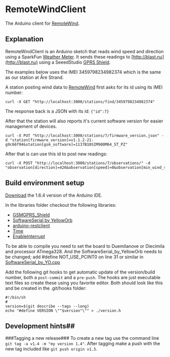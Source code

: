 # RemoteWindClient
The Arduino client for [RemoteWind](https://github.com/remote-wind/remote-wind).

## Explanation ##
RemoteWindClient is an Arduino sketch that reads wind speed and direction using a SparkFun [Weather Meter](https://www.sparkfun.com/products/8942). It sends these readings to [http://blast.nu](http://blast.nu) using a SeeedStudio [GPRS Shield](http://www.seeedstudio.com/wiki/GPRS_Shield_V3.0).

The examples below uses the IMEI 3459798234982374 which is the same as our station at Åre Strand.

A station posting wind data to [RemoteWind](https://github.com/remote-wind/remote-wind) first asks for its id using its IMEI number:
```
curl -X GET "http://localhost:3000/stations/find/3459798234982374"
```
The response back is a JSON with its id: ```{"id":7}```

After that the station will also reports it's current software version for easier management of devices.
```
curl -X PUT "http://localhost:3000/stations/7/firmware_version.json" -d "station[firmware_version]=v1.1.2-21-g9c66f94&station[gsm_software]=1137B10SIM900M64_ST_PZ"
```

After that is can use this id to post new readings:
```
curl -X POST "http://localhost:3000/stations/7/observations/" -d "observation[direction]=426&observation[speed]=0&observation[min_wind_speed]=0&observation[max_wind_speed]=0"
```

## Build environment setup ##
[Download](https://www.arduino.cc/en/Main/OldSoftwareReleases#previous) the 1.6.4 version of the Arduino IDE.

In the libraries folder checkout the following libraries:

* [GSMGPRS_Shield](https://github.com/YellowOrb/GSMGPRS_Shield)
* [SoftwareSerial by YellowOrb](https://github.com/YellowOrb/SoftwareSerial_by_YellowOrb)
* [arduino-restclient](https://github.com/YellowOrb/arduino-restclient)
* [Time](https://github.com/YellowOrb/Time)
* [EnableInterrupt](https://github.com/GreyGnome/EnableInterrupt)

To be able to compile you need to set the board to Duemilanove or Diecimila and processor ATmega328. And the SoftwareSerial_by_YellowOrb needs to be changed; add #define NOT_USE_PCINT0 on line 31 or similar in [SoftwareSerial_by_YO.cpp](https://github.com/YellowOrb/SoftwareSerial_by_YellowOrb/blob/master/SoftwareSerial_by_YO.cpp#L31)

Add the following git hooks to get automatic update of the version/build number, both a `post-commit` and a `pre-push`. The hooks are just executable text files so create these using you favorite editor. Both should look like this and be created in the .git/hooks folder:

```
#!/bin/sh
#
version=$(git describe --tags --long)
echo "#define VERSION \""$version"\"" > ./version.h
```
## Development hints##
###Tagging a new release###
To create a new tag use the command line ```git tag -a v1.4 -m "my version 1.4"```.
After tagging make a push with the new tag included like ```git push origin v1.5```.

